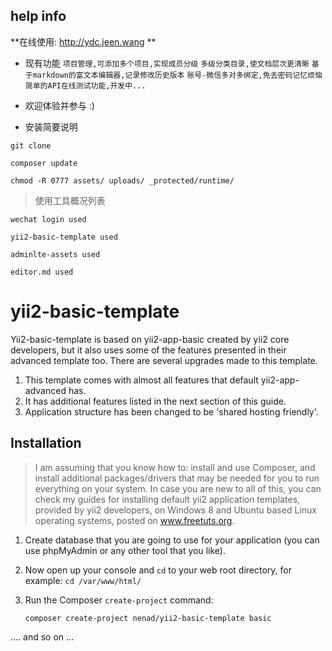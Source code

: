 ## help info

**在线使用: http://ydc.jeen.wang **


- 现有功能
  `项目管理,可添加多个项目,实现成员分级`
  `多级分类目录,使文档层次更清晰`
  `基于markdown的富文本编辑器,记录修改历史版本`
  `账号-微信多对多绑定,免去密码记忆烦恼`
  `简单的API在线测试功能,开发中...`
  
- 欢迎体验并参与 :)  


- 安装简要说明

```
git clone

composer update

chmod -R 0777 assets/ uploads/ _protected/runtime/
```

> 使用工具概况列表

`wechat login used`

`yii2-basic-template used`

`adminlte-assets used`

`editor.md used`



yii2-basic-template
===================

Yii2-basic-template is based on yii2-app-basic created by yii2 core developers, but it also uses some of the features presented in their advanced template too.
There are several upgrades made to this template.

1. This template comes with almost all features that default yii2-app-advanced has.
2. It has additional features listed in the next section of this guide.
3. Application structure has been changed to be 'shared hosting friendly'.
 

Installation
-------------------
>I am assuming that you know how to: install and use Composer, and install additional packages/drivers that may be needed for you to run everything on your system. In case you are new to all of this, you can check my guides for installing default yii2 application templates, provided by yii2 developers, on Windows 8 and Ubuntu based Linux operating systems, posted on www.freetuts.org.

1. Create database that you are going to use for your application (you can use phpMyAdmin or any other tool that you like).

2. Now open up your console and ```cd``` to your web root directory, for example: ``` cd /var/www/html/ ```

3. Run the Composer ```create-project``` command:

   ``` composer create-project nenad/yii2-basic-template basic ```

.... and so on ...
